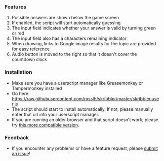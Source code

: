 ### Features
1. Possible answers are shown below the game screen
2. If enabled, the script will start automatically guessing
3. The input field indicates whether your answer is valid by turning green or red
4. The input field also has a characters remaining indicator
5. When drawing, links to Google image results for the topic are provided for easy reference
6. Audio button is moved to the right so that it doesn't cover the countdown clock

### Installation
* Make sure you have a userscript manager like Greasemonkey or Tampermonkey installed
* Go here: https://raw.githubusercontent.com/rosslh/skribbler/master/skribbler.user.js
* The script should start to install automatically. If not, please manually enter that url into your userscript manager.
* If you are running an older browser and that script doesn't work, please try [this more compatible version](https://raw.githubusercontent.com/rosslh/skribbler/master/es5.user.js).

### Feedback
* If you encounter any problems or have a feature request, please [submit an issue](https://github.com/rosslh/skribbler/issues/new)!
